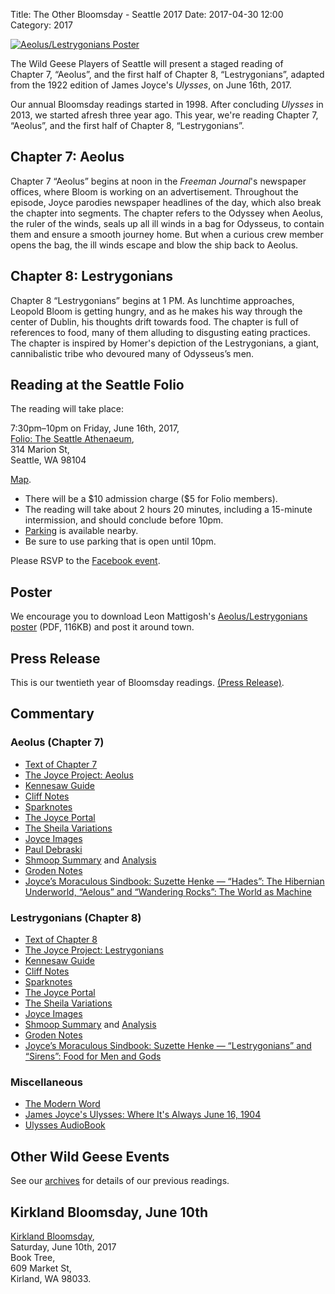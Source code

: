 Title: The Other Bloomsday - Seattle 2017
Date: 2017-04-30 12:00
Category: 2017

[![Aeolus/Lestrygonians Poster]({filename}/posters/2017-Aeolygians.jpg)]({filename}/posters/2017-Aeolygians.pdf "Download Aeolus/Lestrygonians Poster")


The Wild Geese Players of Seattle will present a staged reading of
Chapter 7, “Aeolus”, and the first half of Chapter 8, “Lestrygonians”,
adapted from the 1922 edition of James Joyce's *Ulysses*, on June 16th, 2017.

Our annual Bloomsday readings started in 1998.
After concluding *Ulysses* in 2013, we started afresh three year ago.
This year, we're reading Chapter 7, “Aeolus”,
and the first half of Chapter 8, “Lestrygonians”.

## Chapter 7: Aeolus

Chapter 7 “Aeolus” begins at noon in the *Freeman Journal*'s newspaper offices,
where Bloom is working on an advertisement.
Throughout the episode, Joyce parodies newspaper headlines of the day,
which also break the chapter into segments.
The chapter refers to the Odyssey when Aeolus, the ruler of the winds,
seals up all ill winds in a bag for Odysseus,
to contain them and ensure a smooth journey home.
But when a curious crew member opens the bag, the ill winds escape
and blow the ship back to Aeolus.

## Chapter 8: Lestrygonians

Chapter 8 “Lestrygonians” begins at 1 PM.
As lunchtime approaches, Leopold Bloom is getting hungry,
and as he makes his way through the center of Dublin,
his thoughts drift towards food.
The chapter is full of references to food,
many of them alluding to disgusting eating practices.
The chapter is inspired by Homer's depiction of the Lestrygonians,
a giant, cannibalistic tribe who devoured many of Odysseus’s men.

## Reading at the Seattle Folio

The reading will take place: <br>

7:30pm–10pm on Friday, June 16th, 2017, <br>
[Folio: The Seattle Athenaeum](http://www.folioseattle.org/), <br>
314 Marion St, <br>
Seattle, WA 98104 <br>

[Map](https://maps.google.com/maps?q=314+Marion+St,+Seattle,+WA+98104).

-   There will be a \$10 admission charge (\$5 for Folio members).
-   The reading will take about 2 hours 20 minutes, including a
    15-minute intermission, and should conclude before 10pm.
-   [Parking](http://www.folioseattle.org/map-parking-info) is available nearby.
-   Be sure to use parking that is open until 10pm.

Please RSVP to the [Facebook event](https://www.facebook.com/events/467481080263824/).

## Poster

We encourage you to download Leon Mattigosh's
[Aeolus/Lestrygonians poster]({filename}/posters/2017-Aeolygians.pdf "Download Aeolus/Lestrygonians Poster")
(PDF, 116KB) and post it around town.

## Press Release

This is our twentieth year of Bloomsday readings.
[(Press Release)]({filename}2017/press-release.md).

## Commentary

### Aeolus (Chapter 7)

-   [Text of Chapter 7](http://www.online-literature.com/james_joyce/ulysses/7/)
-   [The Joyce Project: Aeolus](http://m.joyceproject.com/chapters/aeolus.html)
-   [Kennesaw Guide](http://web.archive.org/web/20120618124805/http://ksumail.kennesaw.edu/~mglosup/ulysses/aeolus.htm)
-   [Cliff Notes](http://www.cliffsnotes.com/literature/u/ulysses/summary-and-analysis/chapter-7)
-   [Sparknotes](http://www.sparknotes.com/lit/ulysses/section7.rhtml)
-   [The Joyce Portal](http://web.archive.org/web/20130409060521/http://www.robotwisdom.com/jaj/ulysses/index.html#eolus)
-   [The Sheila Variations](http://www.sheilaomalley.com/?p=7575)
-   [Joyce Images](http://www.joyceimages.com/chapter/07/)
-   [Paul Debraski](https://ijustreadaboutthat.wordpress.com/2010/07/26/james-joyce%E2%80%93week-3-ulysses-1922/)
-   [Shmoop Summary](http://www.shmoop.com/ulysses-joyce/episode-7-aeolus-summary.html) and [Analysis](http://www.shmoop.com/ulysses-joyce/aeolus-analysis-summary.html)
-   [Groden Notes](http://www.michaelgroden.com/notes/open07.html)
-   [Joyce’s Moraculous Sindbook: Suzette Henke — “Hades”: The Hibernian Underworld, “Aelous” and “Wandering Rocks”: The World as Machine](https://ohiostatepress.org/books/Complete%20PDFs/Henke%20Joyces/07.pdf)

### Lestrygonians (Chapter 8)

-   [Text of Chapter 8](http://www.online-literature.com/james_joyce/ulysses/8/)
-   [The Joyce Project: Lestrygonians](http://m.joyceproject.com/chapters/lestry.html)
-   [Kennesaw Guide](http://web.archive.org/web/20120513110015/http://ksumail.kennesaw.edu:80/~mglosup/ulysses/lystrygon.htm)
-   [Cliff Notes](http://www.cliffsnotes.com/literature/u/ulysses/summary-and-analysis/chapter-8)
-   [Sparknotes](http://www.sparknotes.com/lit/ulysses/section8.rhtml)
-   [The Joyce Portal](http://web.archive.org/web/20130409060521/http://www.robotwisdom.com/jaj/ulysses/index.html#lestryg)
-   [The Sheila Variations](http://www.sheilaomalley.com/?p=7580)
-   [Joyce Images](http://www.joyceimages.com/chapter/08/)
-   [Shmoop Summary](http://www.shmoop.com/ulysses-joyce/episode-8-lestrygonians-summary.html) and [Analysis](http://www.shmoop.com/ulysses-joyce/lestrygonians-analysis-summary.html)
-   [Groden Notes](http://www.michaelgroden.com/notes/open08.html)
-   [Joyce’s Moraculous Sindbook: Suzette Henke — “Lestrygonians” and “Sirens”: Food for Men and Gods](https://ohiostatepress.org/books/Complete%20PDFs/Henke%20Joyces/08.pdf)

### Miscellaneous

-   [The Modern Word](http://web.archive.org/web/20150423131232/http://www.themodernword.com/joyce/)
-   [James Joyce's Ulysses: Where It's Always June 16, 1904](http://loki.stockton.edu/~kinsellt/projects/ulysses/ulysses.html)
-   [Ulysses AudioBook](http://archive.org/details/Ulysses-Audiobook)

## Other Wild Geese Events

See our [archives]({filename}/archives.md) for details of our previous readings.

## Kirkland Bloomsday, June 10th

[Kirkland Bloomsday](https://www.facebook.com/696063413849418/photos/a.726155350840224.1073741828.696063413849418/1238135719642182/?type=3&theater), <br>
Saturday, June 10th, 2017 <br>
Book Tree, <br>
609 Market St, <br>
Kirland, WA 98033.
